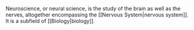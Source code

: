 Neuroscience, or neural science, is the study of the brain as well as the nerves, altogether encompassing the [[Nervous System|nervous system]]. It is a subfield of [[Biology|biology]].